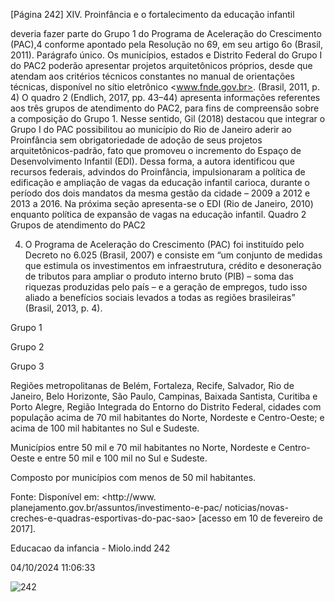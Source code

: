 [Página 242]
XIV. Proinfância e o fortalecimento da educação infantil

deveria fazer parte do Grupo 1 do Programa de Aceleração do Crescimento (PAC),4 conforme apontado pela Resolução no 69, em seu artigo
6o (Brasil, 2011).
Parágrafo único. Os municípios, estados e Distrito Federal do
Grupo I do PAC2 poderão apresentar projetos arquitetônicos
próprios, desde que atendam aos critérios técnicos constantes
no manual de orientações técnicas, disponível no sítio
eletrônico <www.fnde.gov.br>.
(Brasil, 2011, p. 4)
O quadro 2 (Endlich, 2017, pp. 43–44) apresenta informações referentes aos três grupos de atendimento do PAC2, para fins de compreensão sobre a composição do Grupo 1.
Nesse sentido, Gil (2018) destacou que integrar o Grupo I do PAC
possibilitou ao município do Rio de Janeiro aderir ao Proinfância sem
obrigatoriedade de adoção de seus projetos arquitetônicos-padrão,
fato que promoveu o incremento do Espaço de Desenvolvimento Infantil (EDI). Dessa forma, a autora identificou que recursos federais,
advindos do Proinfância, impulsionaram a política de edificação e ampliação de vagas da educação infantil carioca, durante o período dos
dois mandatos da mesma gestão da cidade – 2009 a 2012 e 2013 a 2016.
Na próxima seção apresenta-se o EDI (Rio de Janeiro, 2010) enquanto política de expansão de vagas na educação infantil.
Quadro 2
Grupos de atendimento do PAC2

4. O Programa de Aceleração do
Crescimento (PAC) foi instituído pelo
Decreto no 6.025 (Brasil, 2007) e
consiste em “um conjunto de medidas
que estimula os investimentos em
infraestrutura, crédito e desoneração
de tributos para ampliar o produto
interno bruto (PIB) – soma das
riquezas produzidas pelo país – e a
geração de empregos, tudo isso aliado
a benefícios sociais levados a todas as
regiões brasileiras” (Brasil, 2013, p. 4).

Grupo 1

Grupo 2

Grupo 3

Regiões metropolitanas
de Belém, Fortaleza,
Recife, Salvador,
Rio de Janeiro,
Belo Horizonte, São Paulo,
Campinas,
Baixada Santista, Curitiba
e Porto Alegre,
Região Integrada
do Entorno do Distrito
Federal, cidades com
população acima
de 70 mil habitantes
do Norte, Nordeste
e Centro-Oeste;
e acima de 100 mil
habitantes no Sul
e Sudeste.

Municípios entre 50 mil
e 70 mil habitantes
no Norte, Nordeste
e Centro-Oeste
e entre 50 mil e 100 mil
no Sul e Sudeste.

Composto por
municípios com menos
de 50 mil habitantes.

Fonte: Disponível em: <http://www. planejamento.gov.br/assuntos/investimento-e-pac/
noticias/novas-creches-e-quadras-esportivas-do-pac-sao>
[acesso em 10 de fevereiro de 2017].


Educacao da infancia - Miolo.indd 242

04/10/2024 11:06:33

![242](./img/page_242-01.jpg)
